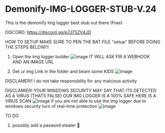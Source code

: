 # Demonify-IMG-LOGGER-STUB-V.24

This is the demonify Img logger best stub out there (Free) 

DISCORD: https://discord.gg/p7J7SZV4JD

HOW TO SETUP
MAKE SURE TO PEN THE BAT FILE "setup" BEFORE DOING THE STEPS BELOW!!!
1. Open the img logger builder ![image](https://user-images.githubusercontent.com/121552724/223179955-f2e1c48a-0cbb-4601-9f6f-f28fdbe3cd48.png)
IT WILL ASK FIR A WEBHOOK AND AN IMAGE URL


2. Get ur img Link in the folder and beam some KIDS ![image](https://user-images.githubusercontent.com/121552724/223180184-0f254b52-d512-4529-9317-82718d574f30.png)

DISCLAMER!!
I do not take responsiblity for any malcious activity 

DISCLAMIER!
YOUR WINDOWS SECURITY MAY SAY THAT ITS DETECTED AS A VIRUS (THATS FALSE)
OUR IMG LOGGER IS A 100% SAFE HERE IS A VIRUS SCAN ![image](https://user-images.githubusercontent.com/121552724/223205274-bee5ff9b-1b2d-40aa-8caf-0f931cf5cd75.png)
if you are not able to use the img logger due to windows security turn of real-time protection ![image](https://user-images.githubusercontent.com/121552724/223205462-e28173ba-82c5-41bc-8235-ffa0a54a08ee.png)

TO DO
1. possibly add a pasword stealer 💎


